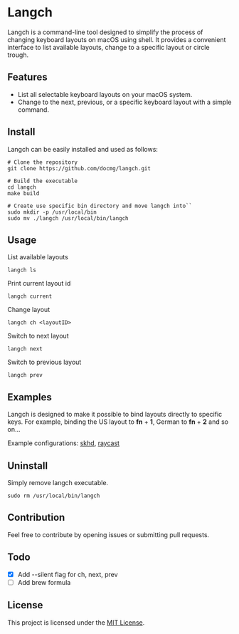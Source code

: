 # Langch

Langch is a command-line tool designed to simplify the process of changing keyboard layouts on macOS using shell. It provides a convenient interface to list available layouts, change to a specific layout or circle trough.

## Features

- List all selectable keyboard layouts on your macOS system.
- Change to the next, previous, or a specific keyboard layout with a simple command.

## Install

Langch can be easily installed and used as follows:

```
# Clone the repository
git clone https://github.com/docmg/langch.git

# Build the executable
cd langch
make build

# Create use specific bin directory and move langch into``
sudo mkdir -p /usr/local/bin
sudo mv ./langch /usr/local/bin/langch
```

## Usage

List available layouts
```
langch ls
```

Print current layout id
```
langch current
```

Change layout
```
langch ch <layoutID>
```

Switch to next layout
```
langch next
```

Switch to previous layout
```
langch prev
```

## Examples
Langch is designed to make it possible to bind layouts directly to specific keys.
For example, binding the US layout to **fn** + **1**, German to **fn** + **2** and so on...

Example configurations:
[skhd](/docs/skhd.md), [raycast](/docs/raycast.md)

## Uninstall
Simply remove langch executable.
```
sudo rm /usr/local/bin/langch
```

## Contribution
Feel free to contribute by opening issues or submitting pull requests.

## Todo
- [x] Add --silent flag for ch, next, prev
- [ ] Add brew formula

## License
This project is licensed under the [MIT License](LICENSE).
